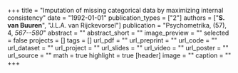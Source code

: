 +++
title = "Imputation of missing categorical data by maximizing internal consistency"
date = "1992-01-01"
publication_types = ["2"]
authors = ["**S. van Buuren**", "J.L.A. van Rijckevorsel"]
publication = "Psychometrika, (57), 4, _567--580_"
abstract = ""
abstract_short = ""
image_preview = ""
selected = false
projects = []
tags = []
url_pdf = ""
url_preprint = ""
url_code = ""
url_dataset = ""
url_project = ""
url_slides = ""
url_video = ""
url_poster = ""
url_source = ""
math = true
highlight = true
[header]
image = ""
caption = ""
+++
